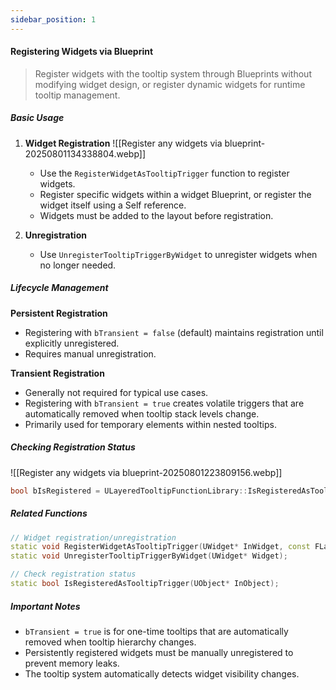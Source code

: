 ```yaml
---
sidebar_position: 1
---
```

#### Registering Widgets via Blueprint

> Register widgets with the tooltip system through Blueprints without modifying widget design, or register dynamic widgets for runtime tooltip management.

##### Basic Usage

1. **Widget Registration**
    ![[Register any widgets via blueprint-20250801134338804.webp]]
    - Use the `RegisterWidgetAsTooltipTrigger` function to register widgets.
    - Register specific widgets within a widget Blueprint, or register the widget itself using a Self reference.
    - Widgets must be added to the layout before registration.
2. **Unregistration**
    
    - Use `UnregisterTooltipTriggerByWidget` to unregister widgets when no longer needed.

##### Lifecycle Management

**Persistent Registration**

- Registering with `bTransient = false` (default) maintains registration until explicitly unregistered.
- Requires manual unregistration.

**Transient Registration**

- Generally not required for typical use cases.
- Registering with `bTransient = true` creates volatile triggers that are automatically removed when tooltip stack levels change.
- Primarily used for temporary elements within nested tooltips.

##### Checking Registration Status

![[Register any widgets via blueprint-20250801223809156.webp]]

```cpp
bool bIsRegistered = ULayeredTooltipFunctionLibrary::IsRegisteredAsTooltipTrigger(MyWidget);
```

##### Related Functions

```cpp
// Widget registration/unregistration
static void RegisterWidgetAsTooltipTrigger(UWidget* InWidget, const FLayeredToolTipTriggerData& TooltipTriggerData, bool bTransient = false);
static void UnregisterTooltipTriggerByWidget(UWidget* Widget);

// Check registration status
static bool IsRegisteredAsTooltipTrigger(UObject* InObject);
```

##### Important Notes

- `bTransient = true` is for one-time tooltips that are automatically removed when tooltip hierarchy changes.
- Persistently registered widgets must be manually unregistered to prevent memory leaks.
- The tooltip system automatically detects widget visibility changes.